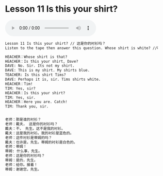 # Lesson 11 Is this your shirt?

​<audio id="audio" controls="" loop="loop">
    <source id="mp3" src="https://online1.tingclass.net/lesson/shi0529/0000/16/11.mp3"> 
</audio>

```markdown
Lesson 11 Is this your shirt? // 这是你的衬衫吗？
Listen to the tape then answer this question. Whose shirt is white? //听录音，然后回答问题。 谁的衬衣是白色的？

HEACHER：Whose shirt is that?
HEACHER：Is this your shirt, Dave?
DAVE: No. Sir. Its not my shirt.
DAVE: This is my shirt. My shirts blue.
TEACHER: Is this shirt Tims?
DAVE: Perhaps it is, sir. Tims shirts white.
HEACHER：Tim!
TIM: Yes, sir?
HEACHER：Is this your shirt?
TIM: Yes, sir.
HEACHER：Here you are. Catch!
TIM: Thank you, sir.


老师：那是谁的衬衫？
老师：戴夫， 这是你的衬衫吗？
戴夫：不， 先生。这不是我的衬衫。
戴夫：这是我的衬衫。我的衬衫是蓝色的。
老师：这件衬衫是蒂姆的吗？
戴夫：也许是，先生。蒂姆的衬衫是白色的。
老师：蒂姆！
蒂姆: 什么事，先生。
老师：这是你的衬衫吗？
蒂姆：是的，先生。
老师：给你。接着！
蒂姆：谢谢您，先生。
```